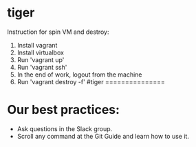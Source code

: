 # tiger 
Instruction for spin VM and destroy: 
1. Install vagrant 
2. Install virtualbox 
3. Run 'vagrant up' 
4. Run 'vagrant ssh' 
5. In the end of work, logout from the machine 
6. Run 'vagrant destroy -f'
#tiger
===============

# Our best practices:
* Ask questions in the Slack group.
* Scroll any command at the Git Guide and learn how to use it.
